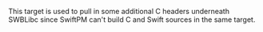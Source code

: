 This target is used to pull in some additional C headers underneath SWBLibc since SwiftPM can't build C and Swift sources in the same target.
